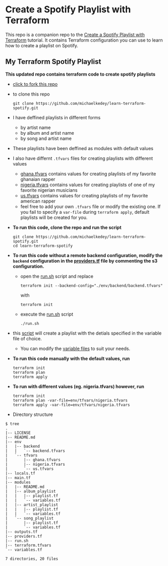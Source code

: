 # Create a Spotify Playlist with Terraform

This repo is a companion repo to the [Create a Spotify Playlist with Terraform](https://developer.hashicorp.com/terraform/tutorials/community-providers/spotify-playlist) tutorial.
It contains Terraform configuration you can use to learn how to create a playlist on Spotify.

## My Terraform Spotify Playlist
**This updated repo contains terraform code to create spotify playlists**   
- [click to fork this repo](https://github.com/michaelkedey/learn-terraform-spotify/fork)
- to clone this repo
    ```
    git clone https://github.com/michaelkedey/learn-terraform-spotify.git
    ``` 
- I have deffined playlists in different forms
    - by artist name
    - by album and artist name
    - by song and artist name
- These playlists have been deffined as modules with default values
- I also have differnt `.tfvars` files for creating playlists with different values
    - [ghana.tfvars](./env/tfvars/ghana.tfvars) contains values for creating playlists of my favorite ghanaian rapper
    - [nigeria.tfvars](./env/tfvars/nigeria.tfvars) contains values for creating playlists of one of my favorite nigerian musicians
    - [us.tfvars](./env/tfvars/us.tfvars) contains values for creating playlists of my favorite american rapper
    - feel free to add your own `.tfvars` file or modify the existing one. If you fail to specify a `var-file` during `terraform apply`, default playlists will be created for you.
- **To run this code, clone the repo and run the script**
    ```
    git clone https://github.com/michaelkedey/learn-terraform-spotify.git
    cd learn-terraform-spotify
    ```
- **To run this code without a remote backend configuration, modify the `backend` configuration in the [providers.tf](./providers.tf) file by commenting the s3 configuration.**
    - open the [run.sh](./run.sh) script and replace 
        ```
        terraform init --backend-config="./env/backend/backend.tfvars"
        ```
      with
        ```
        terraform init
        ```
    - execute the [run.sh](./run.sh) script
        ```
        ./run.sh
        ``` 
- this [script](./run.sh) will create a playlist with the detials specified in the variable file of choice.
  -  You can modify the [variable files](./tfvars/) to suit your needs.

- **To run this code manually with the default values, run**
    ```
    terraform init
    terraform plan
    terraform apply
    ```
- **To run with different values (eg. nigeria.tfvars) however, run**
    ```
    terraform init
    terraform plan -var-file=env/tfvars/nigeria.tfvars
    terraform apply -var-file=env/tfvars/nigeria.tfvars
    ```

- Directory structure
```plaintext
$ tree
.
|-- LICENSE
|-- README.md
|-- env
|   |-- backend
|   |   `-- backend.tfvars
|   `-- tfvars
|       |-- ghana.tfvars  
|       |-- nigeria.tfvars
|       `-- us.tfvars     
|-- locals.tf
|-- main.tf
|-- modules
|   |-- README.md       
|   |-- album_playlist  
|   |   |-- playlist.tf 
|   |   `-- variables.tf
|   |-- artist_playlist
|   |   |-- playlist.tf
|   |   `-- variables.tf
|   `-- song_playlist
|       |-- playlist.tf
|       `-- variables.tf
|-- outputs.tf
|-- providers.tf
|-- run.sh
|-- terraform.tfvars
`-- variables.tf

7 directories, 20 files
```
